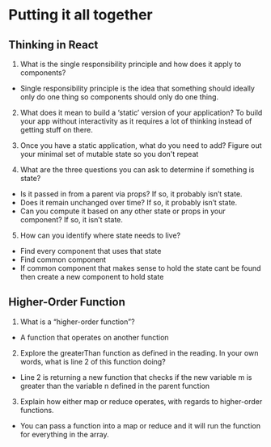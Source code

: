 # Putting it all together
## Thinking in React
1. What is the single responsibility principle and how does it apply to components?
- Single responsibility principle is the idea that something should ideally only do one thing so components should only do one thing.

2. What does it mean to build a ‘static’ version of your application?
To build your app without interactivity as it requires a lot of thinking instead of getting stuff on there.

3. Once you have a static application, what do you need to add?
Figure out your minimal set of mutable state so you don't repeat

4. What are the three questions you can ask to determine if something is state?
- Is it passed in from a parent via props? If so, it probably isn’t state.
- Does it remain unchanged over time? If so, it probably isn’t state.
- Can you compute it based on any other state or props in your component? If so, it isn’t state.

5. How can you identify where state needs to live?
- Find every component that uses that state
- Find common component
- If common component that makes sense to hold the state cant be found then create a new component to hold state

## Higher-Order Function
1. What is a “higher-order function”?
- A function that operates on another function

2. Explore the greaterThan function as defined in the reading. In your own words, what is line 2 of this function doing?
- Line 2 is returning a new function that 
checks if the new variable m is greater than the variable n defined in the parent function

3. Explain how either map or reduce operates, with regards to higher-order functions.
- You can pass a function into a map or reduce and it will run the function for everything in the array.
